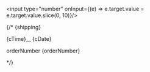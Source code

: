 <!-- input field number type length validation in React js -->
<input type="number" onInput={(e) => e.target.value = e.target.value.slice(0, 10)}/>


 {/*   {shipping} <p>{cTime}__ {cDate}</p> <p>orderNumber {orderNumber}</p> */}